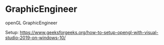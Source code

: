 # GraphicEngineer
openGL GraphicEngineer

Setup: https://www.geeksforgeeks.org/how-to-setup-opengl-with-visual-studio-2019-on-windows-10/
